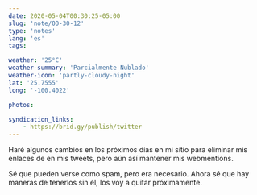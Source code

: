 ```yaml
---
date: 2020-05-04T00:30:25-05:00
slug: 'note/00-30-12'
type: 'notes'
lang: 'es'
tags:

weather: '25°C'
weather-summary: 'Parcialmente Nublado'
weather-icon: 'partly-cloudy-night'
lat: '25.7555'
long: '-100.4022'

photos:

syndication_links:
    - https://brid.gy/publish/twitter
---
```

Haré algunos cambios en los próximos días en mi sitio para eliminar mis enlaces de en mis tweets, pero aún así mantener mis webmentions. 

Sé que pueden verse como spam, pero era necesario. Ahora sé que hay maneras de tenerlos sin él, los voy a quitar próximamente. 